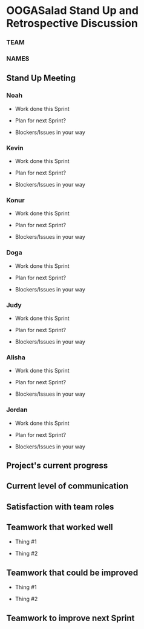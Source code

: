 # OOGASalad Stand Up and Retrospective Discussion
### TEAM
### NAMES


## Stand Up Meeting

### Noah

* Work done this Sprint

* Plan for next Sprint?

* Blockers/Issues in your way


### Kevin

* Work done this Sprint

* Plan for next Sprint?

* Blockers/Issues in your way


### Konur

* Work done this Sprint

* Plan for next Sprint?

* Blockers/Issues in your way


### Doga

* Work done this Sprint

* Plan for next Sprint?

* Blockers/Issues in your way


### Judy

* Work done this Sprint

* Plan for next Sprint?

* Blockers/Issues in your way


### Alisha

* Work done this Sprint

* Plan for next Sprint?

* Blockers/Issues in your way


### Jordan

* Work done this Sprint

* Plan for next Sprint?

* Blockers/Issues in your way





## Project's current progress


## Current level of communication


## Satisfaction with team roles


## Teamwork that worked well

* Thing #1

* Thing #2


## Teamwork that could be improved

* Thing #1

* Thing #2


## Teamwork to improve next Sprint
